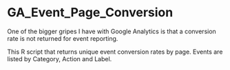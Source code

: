 # GA_Event_Page_Conversion

One of the bigger gripes I have with Google Analytics is that a conversion rate is not returned for event reporting.

This R script that returns unique event conversion rates by page.  Events are listed by Category, Action and Label.
